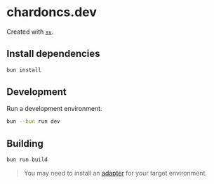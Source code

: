 # chardoncs.dev

Created with [`sv`](https://github.com/sveltejs/cli).


## Install dependencies 

```bash
bun install
```

## Development

Run a development environment.

```bash
bun --bun run dev
```

## Building

```bash
bun run build
```

> You may need to install an [adapter](https://svelte.dev/docs/kit/adapters) for your target environment.
